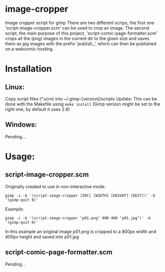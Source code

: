 # image-cropper
Image cropper script for gimp
There are two different scrips, the first one 'script-image-cropper.scm' can be used to crop an image.
The second script, the main purpose of this project, 'script-comic-page-formatter.scm' crops all the (png) images in the current dir to the given size and saves them as jpg images with the prefix 'publish_', which can then be published on a webcomic hosting.

# Installation
## Linux:
Copy script files (*.scm) into ~/.gimp-[version]/scripts
Update: This can be done with the Makefile using ``make install`` (Gimp version might be set to the right one, by default it uses 2.8)
## Windows:
Pending...
# Usage:
## script-image-cropper.scm
Originally created to use in non-interactive mode.
```
gimp -i -b '(script-image-cropper [SRC] [WIDTH] [HEIGHT] [DEST])' -b '(gimp-quit 0)'
```

Example:
```
gimp -i -b '(script-image-cropper "p01.png" 800 400 "p01.jpg")' -b '(gimp-quit 0)'
```

In this example an original image p01.png is cropped to a 800px width and 400px height and saved into p01.jpg

## script-comic-page-formatter.scm
Pending...
